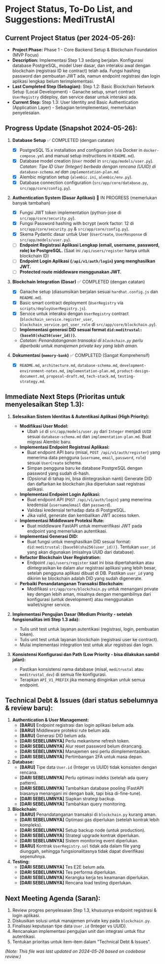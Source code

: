 # Project Status, To-Do List, and Suggestions: MediTrustAl

## Current Project Status (per 2024-05-26):
* **Project Phase:** Phase 1 - Core Backend Setup & Blockchain Foundation (MVP Focus)
* **Description:** Implementasi Step 1.3 sedang berjalan. Konfigurasi database PostgreSQL, model User dasar, dan interaksi awal dengan blockchain (registrasi ID ke contract) telah ada. Fungsi hashing password dan pembuatan JWT ada, namun endpoint registrasi dan login aplikasi lengkap belum terimplementasi.
* **Last Completed Step (Sebagian):** Step 1.2: Basic Blockchain Network Setup (Local Development) - Ganache setup, smart contract `UserRegistry` dideploy, dan service dasar untuk interaksi ada.
* **Current Step:** Step 1.3: User Identity and Basic Authentication (Application Layer) - Sebagian terimplementasi, memerlukan penyelesaian.

## Progress Update (Snapshot 2024-05-26):
1. **Database Setup** ✅ COMPLETED (dengan catatan)
   - [x] PostgreSQL 15.x installation and configuration (via Docker in `docker-compose.yml` and manual setup instructions in `README.md`).
   - [x] Database model creation (`User` model in `src/app/models/user.py`). *Catatan: Tipe ID User (Integer) berbeda dengan rencana (UUID) di `database-schema.md` dan `implementation-plan.md`.*
   - [x] Alembic migration setup (`alembic.ini`, `alembic/env.py`).
   - [x] Database connection configuration (`src/app/core/database.py`, `src/app/core/config.py`).

2. **Authentication System (Dasar Aplikasi)** 🔄 IN PROGRESS (memerlukan banyak tambahan)
   - [x] Fungsi JWT token implementation (python-jose di `src/app/core/security.py`).
   - [x] Fungsi Password hashing with bcrypt (work factor: 12 di `src/app/core/security.py` & `src/app/core/config.py`).
   - [x] Skema Pydantic dasar untuk User (`UserCreate`, `UserResponse` di `src/app/models/user.py`).
   - [ ] **Endpoint Registrasi Aplikasi Lengkap (email, username, password, role) ke PostgreSQL.** (Saat ini `/api/users/register` hanya untuk blockchain ID)
   - [ ] **Endpoint Login Aplikasi (`/api/v1/auth/login`) yang menghasilkan JWT.**
   - [ ] **Protected route middleware menggunakan JWT.**

3. **Blockchain Integration (Dasar)** ✅ COMPLETED (dengan catatan)
   - [x] Ganache setup (diasumsikan berjalan sesuai `hardhat.config.js` dan `README.md`).
   - [x] Basic smart contract deployment (`UserRegistry` via `scripts/deployUserRegistry.js`).
   - [x] Service untuk interaksi dengan `UserRegistry` contract (`blockchain_service.register_user`, `blockchain_service.get_user_role` di `src/app/core/blockchain.py`).
   - [ ] **Implementasi generasi DID sesuai format `did:meditrustal:{base58(sha256(user_id))}`.**
   - *Catatan: Penandatanganan transaksi di `blockchain.py` perlu diperbaiki untuk manajemen private key yang lebih aman.*

4. **Dokumentasi (`memory-bank`)** ✅ COMPLETED (Sangat Komprehensif)
   - [x] `README.md`, `architecture.md`, `database-schema.md`, `development-environment-notes.md`, `implementation-plan.md`, `product-design-document.md`, `proposal-draft.md`, `tech-stack.md`, `testing-strategy.md`.

## Immediate Next Steps (Prioritas untuk menyelesaikan Step 1.3):

1.  **Selesaikan Sistem Identitas & Autentikasi Aplikasi (High Priority):**
    * **Modifikasi User Model:**
        * Ubah `id` di `src/app/models/user.py` dari `Integer` menjadi `UUID` sesuai `database-schema.md` dan `implementation-plan.md`. Buat migrasi Alembic baru.
    * **Implementasi Endpoint Registrasi Aplikasi:**
        * Buat endpoint API baru (misal, `POST /api/v1/auth/register`) yang menerima data pengguna (`username`, `email`, `password`, `role`) sesuai `UserCreate` schema.
        * Simpan pengguna baru ke database PostgreSQL dengan password yang sudah di-hash.
        * (Opsional di tahap ini, bisa diintegrasikan nanti) Generate DID dan daftarkan ke blockchain jika diperlukan saat registrasi aplikasi.
    * **Implementasi Endpoint Login Aplikasi:**
        * Buat endpoint API (`POST /api/v1/auth/login`) yang menerima kredensial (`username`/`email` dan `password`).
        * Validasi kredensial terhadap data di PostgreSQL.
        * Jika valid, generate dan kembalikan JWT access token.
    * **Implementasi Middleware Proteksi Rute:**
        * Buat middleware FastAPI untuk memverifikasi JWT pada endpoint yang memerlukan autentikasi.
    * **Implementasi Generasi DID:**
        * Buat fungsi untuk menghasilkan DID sesuai format: `did:meditrustal:{base58(sha256(user_id))}`. Tentukan `user_id` yang akan digunakan (misalnya UUID dari database).
    * **Refactor Blockchain User Registration:**
        * Endpoint `/api/users/register` saat ini bisa dipertahankan atau diintegrasikan ke dalam alur registrasi aplikasi yang lebih besar, setelah pengguna aplikasi dibuat di DB. Pastikan `user_id` yang dikirim ke blockchain adalah DID yang sudah digenerate.
    * **Perbaiki Penandatanganan Transaksi Blockchain:**
        * Modifikasi `src/app/core/blockchain.py` untuk menangani private key dengan lebih aman, misalnya dengan mengambilnya dari konfigurasi (untuk development) atau menggunakan wallet/signer service.

2.  **Implementasi Pengujian Dasar (Medium Priority - setelah fungsionalitas inti Step 1.3 ada):**
    * Tulis unit test untuk layanan autentikasi (registrasi, login, pembuatan token).
    * Tulis unit test untuk layanan blockchain (registrasi user ke contract).
    * Mulai implementasi integration test untuk alur registrasi dan login.

3.  **Konsistensi Konfigurasi dan Path (Low Priority - bisa dilakukan sambil jalan):**
    * Pastikan konsistensi nama database (misal, `meditrustal` atau `meditrustal_dev`) di semua file konfigurasi.
    * Terapkan `API_V1_PREFIX` jika memang diinginkan untuk semua endpoint.

## Technical Debt & Issues (dari status sebelumnya & review baru):

1.  **Authentication & User Management:**
    * **[BARU]** Endpoint registrasi dan login aplikasi belum ada.
    * **[BARU]** Middleware proteksi rute belum ada.
    * **[BARU]** Generasi DID belum ada.
    * **[DARI SEBELUMNYA]** Perlu mekanisme refresh token.
    * **[DARI SEBELUMNYA]** Alur reset password belum dirancang.
    * **[DARI SEBELUMNYA]** Manajemen sesi perlu diimplementasikan.
    * **[DARI SEBELUMNYA]** Pertimbangan 2FA untuk masa depan.
2.  **Database:**
    * **[BARU]** Tipe data `User.id` (Integer vs UUID) tidak konsisten dengan rencana.
    * **[DARI SEBELUMNYA]** Perlu optimasi indeks (setelah ada query pattern).
    * **[DARI SEBELUMNYA]** Tambahkan database pooling (FastAPI biasanya menangani ini dengan baik, tapi bisa di-fine-tune).
    * **[DARI SEBELUMNYA]** Siapkan strategi backup.
    * **[DARI SEBELUMNYA]** Tambahkan query monitoring.
3.  **Blockchain:**
    * **[BARU]** Penandatanganan transaksi di `blockchain.py` kurang aman.
    * **[DARI SEBELUMNYA]** Optimasi gas diperlukan (setelah kontrak lebih kompleks).
    * **[DARI SEBELUMNYA]** Setup backup node (untuk production).
    * **[DARI SEBELUMNYA]** Strategi upgrade kontrak diperlukan.
    * **[DARI SEBELUMNYA]** Sistem monitoring event diperlukan.
    * **[BARU]** Kontrak `UserRegistry.sol` tidak ada dalam file yang diunggah, sehingga fungsionalitasnya tidak dapat diverifikasi sepenuhnya.
4.  **Testing:**
    * **[DARI SEBELUMNYA]** Tes E2E belum ada.
    * **[DARI SEBELUMNYA]** Tes performa diperlukan.
    * **[DARI SEBELUMNYA]** Kerangka kerja tes keamanan diperlukan.
    * **[DARI SEBELUMNYA]** Rencana load testing diperlukan.

## Next Meeting Agenda (Saran):

1.  Review progres penyelesaian Step 1.3, khususnya endpoint registrasi & login aplikasi.
2.  Diskusikan solusi untuk manajemen private key pada `blockchain.py`.
3.  Finalisasi keputusan tipe data `User.id` (Integer vs UUID).
4.  Rencanakan implementasi pengujian unit dan integrasi untuk fitur autentikasi.
5.  Tentukan prioritas untuk item-item dalam "Technical Debt & Issues".

*(Note: This file was last updated on 2024-05-26 based on codebase review.)*